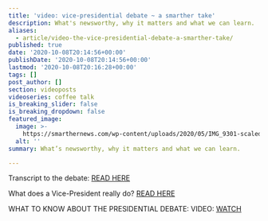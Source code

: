 ```yaml
---
title: 'video: vice-presidential debate ~ a smarther take'
description: What's newsworthy, why it matters and what we can learn.
aliases:
  - article/video-the-vice-presidential-debate-a-smarther-take/
published: true
date: '2020-10-08T20:14:56+00:00'
publishDate: '2020-10-08T20:14:56+00:00'
lastmod: '2020-10-08T20:16:28+00:00'
tags: []
post_author: []
section: videoposts
videoseries: coffee talk
is_breaking_slider: false
is_breaking_dropdown: false
featured_image:
  image: >-
    https://smarthernews.com/wp-content/uploads/2020/05/IMG_9301-scaled-e1589841577220-890x1024.jpg
  alt: ''
summary: What’s newsworthy, why it matters and what we can learn.

---
```

Transcript to the debate: [READ HERE](\"https://www.usatoday.com/story/news/politics/elections/2020/10/08/vice-presidential-debate-full-transcript-mike-pence-and-kamala-harris/5920773002/\")

What does a Vice-President really do? [READ HERE](\"https://www.smarthernews.com/election-2020-vice-president/\")

WHAT TO KNOW ABOUT THE PRESIDENTIAL DEBATE: VIDEO: [WATCH](\"https://smarthernews.com/article/video-the-presidential-debate-a-smarther-take/\")